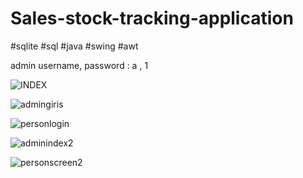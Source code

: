 # Sales-stock-tracking-application

#sqlite #sql #java #swing #awt

admin username, password : a , 1



![INDEX](https://user-images.githubusercontent.com/47135878/104134752-ac8f2d00-539c-11eb-8c76-5f6be1e983e3.jpg)


![admingiris](https://user-images.githubusercontent.com/47135878/104134806-f2e48c00-539c-11eb-8575-03f82b18d5a6.jpg)


![personlogin](https://user-images.githubusercontent.com/47135878/104135320-8b304000-53a0-11eb-887d-afe133f2bb32.jpg)


![adminindex2](https://user-images.githubusercontent.com/47135878/104134832-21626700-539d-11eb-918a-9f4027922706.jpg)


![personscreen2](https://user-images.githubusercontent.com/47135878/104135283-62a84600-53a0-11eb-8ad1-55fee98790b4.jpg)

